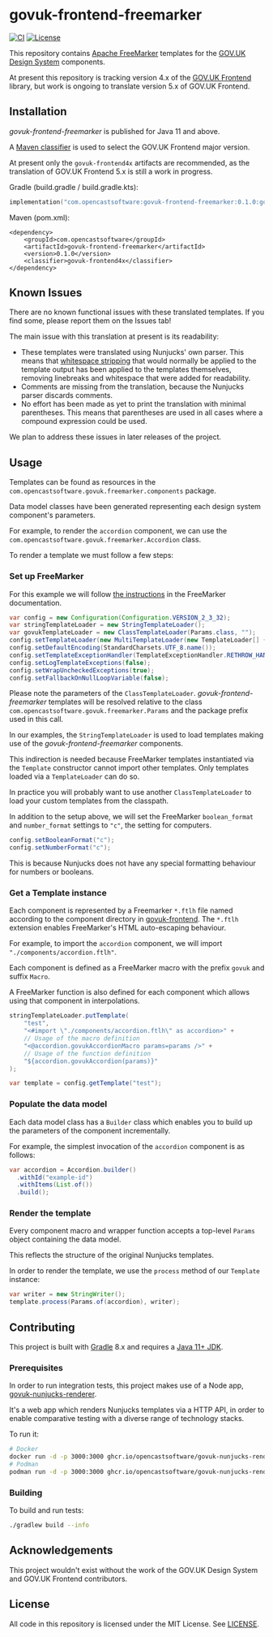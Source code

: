 # govuk-frontend-freemarker

[![CI](https://github.com/opencastsoftware/govuk-frontend-freemarker/actions/workflows/ci.yml/badge.svg?branch=main)](https://github.com/opencastsoftware/govuk-frontend-freemarker/actions/workflows/ci.yml)
[![License](https://img.shields.io/badge/license-MIT-blue)](https://spdx.org/licenses/MIT.html)

This repository contains [Apache FreeMarker](https://freemarker.apache.org/) templates for the [GOV.UK Design System](https://design-system.service.gov.uk/) components.

At present this repository is tracking version 4.x of the [GOV.UK Frontend](https://github.com/alphagov/govuk-frontend) library, but work is ongoing to translate version 5.x of GOV.UK Frontend.

## Installation

*govuk-frontend-freemarker* is published for Java 11 and above.

A [Maven classifier](https://maven.apache.org/pom.html#Dependencies) is used to select the GOV.UK Frontend major version.

At present only the `govuk-frontend4x` artifacts are recommended, as the translation of GOV.UK Frontend 5.x is still a work in progress.

Gradle (build.gradle / build.gradle.kts):

```kotlin
implementation("com.opencastsoftware:govuk-frontend-freemarker:0.1.0:govuk-frontend4x")
```

Maven (pom.xml):

```
<dependency>
    <groupId>com.opencastsoftware</groupId>
    <artifactId>govuk-frontend-freemarker</artifactId>
    <version>0.1.0</version>
    <classifier>govuk-frontend4x</classifier>
</dependency>
```

## Known Issues

There are no known functional issues with these translated templates. If you find some, please report them on the Issues tab!

The main issue with this translation at present is its readability:

* These templates were translated using Nunjucks' own parser. This means that [whitespace stripping](https://mozilla.github.io/nunjucks/templating.html#whitespace-control) that would normally be applied to the template output has been applied to the templates themselves, removing linebreaks and whitespace that were added for readability.
* Comments are missing from the translation, because the Nunjucks parser discards comments.
* No effort has been made as yet to print the translation with minimal parentheses. This means that parentheses are used in all cases where a compound expression could be used.

We plan to address these issues in later releases of the project. 

## Usage

Templates can be found as resources in the `com.opencastsoftware.govuk.freemarker.components` package.

Data model classes have been generated representing each design system component's parameters.

For example, to render the `accordion` component, we can use the `com.opencastsoftware.govuk.freemarker.Accordion` class.

To render a template we must follow a few steps:

### Set up FreeMarker

For this example we will follow [the instructions](https://freemarker.apache.org/docs/pgui_quickstart_createconfiguration.html) in the FreeMarker documentation.

```java
var config = new Configuration(Configuration.VERSION_2_3_32);
var stringTemplateLoader = new StringTemplateLoader();
var govukTemplateLoader = new ClassTemplateLoader(Params.class, "");
config.setTemplateLoader(new MultiTemplateLoader(new TemplateLoader[] { stringTemplateLoader, govukTemplateLoader }));
config.setDefaultEncoding(StandardCharsets.UTF_8.name());
config.setTemplateExceptionHandler(TemplateExceptionHandler.RETHROW_HANDLER);
config.setLogTemplateExceptions(false);
config.setWrapUncheckedExceptions(true);
config.setFallbackOnNullLoopVariable(false);
```

Please note the parameters of the `ClassTemplateLoader`. *govuk-frontend-freemarker* templates will be resolved relative to the class `com.opencastsoftware.govuk.freemarker.Params` and the package prefix used in this call.

In our examples, the `StringTemplateLoader` is used to load templates making use of the *govuk-frontend-freemarker* components.

This indirection is needed because FreeMarker templates instantiated via the `Template` constructor cannot import other templates. Only templates loaded via a `TemplateLoader` can do so.

In practice you will probably want to use another `ClassTemplateLoader` to load your custom templates from the classpath.

In addition to the setup above, we will set the FreeMarker `boolean_format` and `number_format` settings to `"c"`, the setting for computers.

```java
config.setBooleanFormat("c");
config.setNumberFormat("c");
```

This is because Nunjucks does not have any special formatting behaviour for numbers or booleans.

### Get a Template instance

Each component is represented by a Freemarker `*.ftlh` file named according to the component directory in [govuk-frontend](https://github.com/alphagov/govuk-frontend). The `*.ftlh` extension enables FreeMarker's HTML auto-escaping behaviour.

For example, to import the `accordion` component, we will import `"./components/accordion.ftlh"`.

Each component is defined as a FreeMarker macro with the prefix `govuk` and suffix `Macro`.

A FreeMarker function is also defined for each component which allows using that component in interpolations.

```java
stringTemplateLoader.putTemplate(
    "test",
    "<#import \"./components/accordion.ftlh\" as accordion>" +
    // Usage of the macro definition
    "<@accordion.govukAccordionMacro params=params />" +
    // Usage of the function definition
    "${accordion.govukAccordion(params)}"
);

var template = config.getTemplate("test");
```

### Populate the data model

Each data model class has a `Builder` class which enables you to build up the parameters of the component incrementally.

For example, the simplest invocation of the `accordion` component is as follows:

```java
var accordion = Accordion.builder()
  .withId("example-id")
  .withItems(List.of())
  .build();
```

### Render the template

Every component macro and wrapper function accepts a top-level `Params` object containing the data model.

This reflects the structure of the original Nunjucks templates.

In order to render the template, we use the `process` method of our `Template` instance:

```java
var writer = new StringWriter();
template.process(Params.of(accordion), writer);
```

## Contributing

This project is built with [Gradle](https://gradle.org/install/) 8.x and requires a [Java 11+ JDK](https://adoptium.net/temurin/releases/?version=11).

### Prerequisites

In order to run integration tests, this project makes use of a Node app, [govuk-nunjucks-renderer](https://github.com/opencastsoftware/govuk-nunjucks-renderer/).

It's a web app which renders Nunjucks templates via a HTTP API, in order to enable comparative testing with a diverse range of technology stacks.

To run it:

```bash
# Docker
docker run -d -p 3000:3000 ghcr.io/opencastsoftware/govuk-nunjucks-renderer:0.1.5
# Podman
podman run -d -p 3000:3000 ghcr.io/opencastsoftware/govuk-nunjucks-renderer:0.1.5
```

### Building

To build and run tests:

```bash
./gradlew build --info
```

## Acknowledgements

This project wouldn't exist without the work of the GOV.UK Design System and GOV.UK Frontend contributors.

## License

All code in this repository is licensed under the MIT License. See [LICENSE](./LICENSE).
